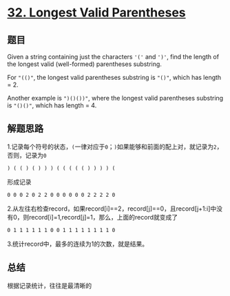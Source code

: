 # [32. Longest Valid Parentheses](https://leetcode-cn.com/problems/longest-valid-parentheses/)

## 题目
Given a string containing just the characters `'('` and `')'`, find the length of the longest valid (well-formed) parentheses substring.

For `"(()"`, the longest valid parentheses substring is `"()"`, which has length = 2.

Another example is `")()())"`, where the longest valid parentheses substring is `"()()"`, which has length = 4.

## 解题思路
1.记录每个符号的状态，`(`一律对应于`0`；`)`如果能够和前面的配上对，就记录为`2`，否则，记录为`0`
```
) ( ( ) ( ) ) ) ( ( ( ( ( ) ) ) ) (
```
形成记录
```
0 0 0 2 0 2 2 0 0 0 0 0 0 2 2 2 2 0
```

2.从左往右检查record，如果record[i]==2，record[j]==0，且record[j+1:i]中没有0，则record[i]=1,record[j]=1，那么，上面的record就变成了
```
0 1 1 1 1 1 1 0 0 1 1 1 1 1 1 1 1 0
```
3.统计record中，最多的连续为1的次数，就是结果。
## 总结

根据记录统计，往往是最清晰的
